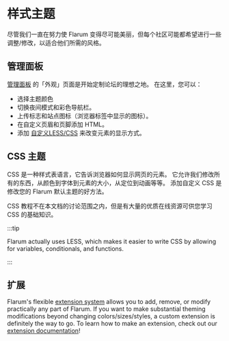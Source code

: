 # 样式主题

尽管我们一直在努力使 Flarum 变得尽可能美丽，但每个社区可能都希望进行一些调整/修改，以适合他们所需的风格。

## 管理面板

[管理面板](../admin.md) 的「外观」页面是开始定制论坛的理想之地。 在这里，您可以：

- 选择主题颜色
- 切换夜间模式和彩色导航栏。
- 上传标志和站点图标（浏览器标签中显示的图标）。
- 在自定义页眉和页脚添加 HTML。
- 添加 [自定义LESS/CSS](#css-主题) 来改变元素的显示方式。

## CSS 主题

CSS 是一种样式表语言，它告诉浏览器如何显示网页的元素。 它允许我们修改所有的东西，从颜色到字体到元素的大小，从定位到动画等等。 添加自定义 CSS 是修改您的 Flarum 默认主题的好方法。

CSS 教程不在本文档的讨论范围之内，但是有大量的优质在线资源可供您学习 CSS 的基础知识。

:::tip

Flarum actually uses LESS, which makes it easier to write CSS by allowing for variables, conditionals, and functions.

:::

## 扩展

Flarum's flexible [extension system](extensions.md) allows you to add, remove, or modify practically any part of Flarum. If you want to make substantial theming modifications beyond changing colors/sizes/styles, a custom extension is definitely the way to go. To learn how to make an extension, check out our [extension documentation](extend/README.md)!
